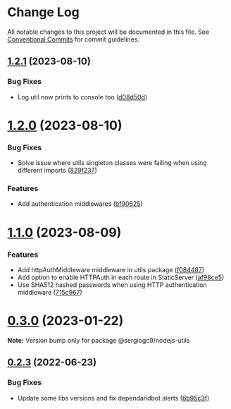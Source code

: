 # Change Log

All notable changes to this project will be documented in this file.
See [Conventional Commits](https://conventionalcommits.org) for commit guidelines.

## [1.2.1](https://github.com/sergiogc9/nodejs-server/compare/v1.2.0...v1.2.1) (2023-08-10)

### Bug Fixes

- Log util now prints to console too ([d08d50d](https://github.com/sergiogc9/nodejs-server/commit/d08d50d64abb5b5606763bef8e7860e71713b6d2))

# [1.2.0](https://github.com/sergiogc9/nodejs-server/compare/v1.1.0...v1.2.0) (2023-08-10)

### Bug Fixes

- Solve issue where utils singleton classes were failing when using different imports ([829f237](https://github.com/sergiogc9/nodejs-server/commit/829f2374cbcb11950856835d6a3b24c1ad5ece12))

### Features

- Add authentication middlewares ([bf90625](https://github.com/sergiogc9/nodejs-server/commit/bf9062539c4e733ee4a1c7f9f13e55b992b8eb7c))

# [1.1.0](https://github.com/sergiogc9/nodejs-server/compare/v1.0.1...v1.1.0) (2023-08-09)

### Features

- Add httpAuthMiddleware middleware in utils package ([f084487](https://github.com/sergiogc9/nodejs-server/commit/f084487ede2adb4059aa70ea530dfc671155fec1))
- Add option to enable HTTPAuth in each route in StaticServer ([af98ce5](https://github.com/sergiogc9/nodejs-server/commit/af98ce5e59baa866096e123857758c8e27053b71))
- Use SHA512 hashed passwords when using HTTP authentication middleware ([715c967](https://github.com/sergiogc9/nodejs-server/commit/715c967eb678b7e4d06420f6f692622a59de2640))

# [0.3.0](https://github.com/sergiogc9/nodejs-server/compare/v0.2.3...v0.3.0) (2023-01-22)

**Note:** Version bump only for package @sergiogc9/nodejs-utils

## [0.2.3](https://github.com/sergiogc9/nodejs-server/compare/v0.2.2...v0.2.3) (2022-06-23)

### Bug Fixes

- Update some libs versions and fix dependandbot alerts ([6b95c3f](https://github.com/sergiogc9/nodejs-server/commit/6b95c3f9e5579f9355ab9c1519e9880a43e9bf35))
